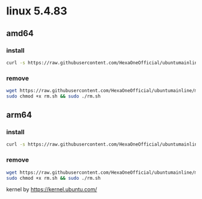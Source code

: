 # linux 5.4.83
 
## amd64

### install
```bash
curl -s https://raw.githubusercontent.com/HexaOneOfficial/ubuntumainline/main/catalog/5.4.83/amd64LTS.sh | sh
``` 
### remove
```bash
wget https://raw.githubusercontent.com/HexaOneOfficial/ubuntumainline/main/catalog/5.4.83/rm.sh
sudo chmod +x rm.sh && sudo ./rm.sh
```
## arm64

### install
```bash
curl -s https://raw.githubusercontent.com/HexaOneOfficial/ubuntumainline/main/catalog/5.4.83/arm64LTS.sh | sh
``` 
### remove
```bash
wget https://raw.githubusercontent.com/HexaOneOfficial/ubuntumainline/main/catalog/5.4.83/rm.sh
sudo chmod +x rm.sh && sudo ./rm.sh
``` 
 
 
kernel by https://kernel.ubuntu.com/
